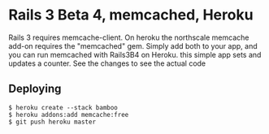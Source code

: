 Rails 3 Beta 4, memcached, Heroku
=================================

Rails 3 requires memcache-client.  On heroku the northscale memcache add-on requires the "memcached" gem.  Simply add both to your app, and you can run memcached with Rails3B4 on Heroku.  this simple app sets and updates a counter.  See the changes to see the actual code

Deploying
---------

    $ heroku create --stack bamboo
    $ heroku addons:add memcache:free
    $ git push heroku master
